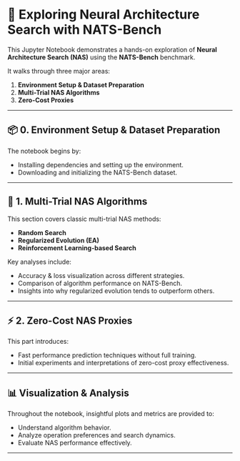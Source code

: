 # 🧠 Exploring Neural Architecture Search with NATS-Bench

This Jupyter Notebook demonstrates a hands-on exploration of **Neural Architecture Search (NAS)** using the **NATS-Bench** benchmark.

It walks through three major areas:
1. **Environment Setup & Dataset Preparation**
2. **Multi-Trial NAS Algorithms**
3. **Zero-Cost Proxies**

---

## 📦 0. Environment Setup & Dataset Preparation

The notebook begins by:
- Installing dependencies and setting up the environment.
- Downloading and initializing the NATS-Bench dataset.

---

## 🔁 1. Multi-Trial NAS Algorithms

This section covers classic multi-trial NAS methods:
- **Random Search**
- **Regularized Evolution (EA)**
- **Reinforcement Learning-based Search**

Key analyses include:
- Accuracy & loss visualization across different strategies.
- Comparison of algorithm performance on NATS-Bench.
- Insights into why regularized evolution tends to outperform others.

---

## ⚡ 2. Zero-Cost NAS Proxies

This part introduces:
- Fast performance prediction techniques without full training.
- Initial experiments and interpretations of zero-cost proxy effectiveness.

---

## 📊 Visualization & Analysis

Throughout the notebook, insightful plots and metrics are provided to:
- Understand algorithm behavior.
- Analyze operation preferences and search dynamics.
- Evaluate NAS performance effectively.

---

